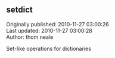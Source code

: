 ## setdict   
Originally published: 2010-11-27 03:00:26  
Last updated: 2010-11-27 03:00:28  
Author: thom neale  
  
Set-like operations for dictionaries